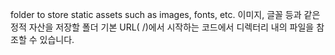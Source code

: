 folder to store static assets such as images, fonts, etc.
이미지, 글꼴 등과 같은 정적 자산을 저장할 폴더
기본 URL( /)에서 시작하는 코드에서 디렉터리 내의 파일을 참조할 수 있습니다.
